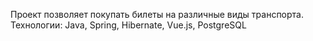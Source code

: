 Проект позволяет покупать билеты на различные виды транспорта. 
Технологии: Java, Spring, Hibernate, Vue.js, PostgreSQL
